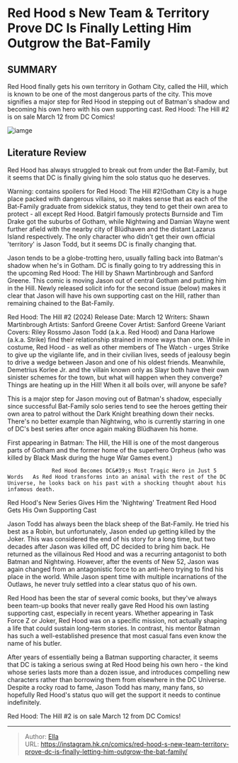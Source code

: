 # Red Hood s New Team &amp; Territory Prove DC Is Finally Letting Him Outgrow the Bat-Family


## SUMMARY 



  Red Hood finally gets his own territory in Gotham City, called the Hill, which is known to be one of the most dangerous parts of the city.   This move signifies a major step for Red Hood in stepping out of Batman&#39;s shadow and becoming his own hero with his own supporting cast.   Red Hood: The Hill #2 is on sale March 12 from DC Comics!  

![iamge](https://static1.srcdn.com/wordpress/wp-content/uploads/2024/01/red-hood-the-hill-2.jpg)

## Literature Review

Red Hood has always struggled to break out from under the Bat-Family, but it seems that DC is finally giving him the solo status quo he deserves.




Warning: contains spoilers for Red Hood: The Hill #2!Gotham City is a huge place packed with dangerous villains, so it makes sense that as each of the Bat-Family graduate from sidekick status, they tend to get their own area to protect - all except Red Hood. Batgirl famously protects Burnside and Tim Drake got the suburbs of Gotham, while Nightwing and Damian Wayne went further afield with the nearby city of Blüdhaven and the distant Lazarus Island respectively. The only character who didn&#39;t get their own official &#39;territory&#39; is Jason Todd, but it seems DC is finally changing that.




Jason tends to be a globe-trotting hero, usually falling back into Batman&#39;s shadow when he&#39;s in Gotham. DC is finally going to try addressing this in the upcoming Red Hood: The Hill by Shawn Martinbrough and Sanford Greene. This comic is moving Jason out of central Gotham and putting him in the Hill. Newly released solicit info for the second issue (below) makes it clear that Jason will have his own supporting cast on the Hill, rather than remaining chained to the Bat-Family.

 Red Hood: The Hill #2 (2024)                 Release Date:  March 12    Writers:  Shawn Martinbrough    Artists:  Sanford Greene    Cover Artist:  Sanford Greene    Variant Covers:  Riley Rossmo   Jason Todd (a.k.a. Red Hood) and Dana Harlowe (a.k.a. Strike) find their relationship strained in more ways than one. While in costume, Red Hood - as well as other members of The Watch - urges Strike to give up the vigilante life, and in their civilian lives, seeds of jealousy begin to drive a wedge between Jason and one of his oldest friends. Meanwhile, Demetrius Korlee Jr. and the villain known only as Slayr both have their own sinister schemes for the town, but what will happen when they converge? Things are heating up in the Hill! When it all boils over, will anyone be safe?   






This is a major step for Jason moving out of Batman&#39;s shadow, especially since successful Bat-Family solo series tend to see the heroes getting their own area to patrol without the Dark Knight breathing down their necks. There&#39;s no better example than Nightwing, who is currently starring in one of DC&#39;s best series after once again making Blüdhaven his home.



First appearing in Batman: The Hill, the Hill is one of the most dangerous parts of Gotham and the former home of the superhero Orpheus (who was killed by Black Mask during the huge War Games event.)




                  Red Hood Becomes DC&#39;s Most Tragic Hero in Just 5 Words   As Red Hood transforms into an animal with the rest of the DC Universe, he looks back on his past with a shocking thought about his infamous death.   


 Red Hood&#39;s New Series Gives Him the &#39;Nightwing&#39; Treatment 
Red Hood Gets His Own Supporting Cast


          




Jason Todd has always been the black sheep of the Bat-Family. He tried his best as a Robin, but unfortunately, Jason ended up getting killed by the Joker. This was considered the end of his story for a long time, but two decades after Jason was killed off, DC decided to bring him back. He returned as the villainous Red Hood and was a recurring antagonist to both Batman and Nightwing. However, after the events of New 52, Jason was again changed from an antagonistic force to an anti-hero trying to find his place in the world. While Jason spent time with multiple incarnations of the Outlaws, he never truly settled into a clear status quo of his own.

Red Hood has been the star of several comic books, but they&#39;ve always been team-up books that never really gave Red Hood his own lasting supporting cast, especially in recent years. Whether appearing in Task Force Z or Joker, Red Hood was on a specific mission, not actually shaping a life that could sustain long-term stories. In contrast, his mentor Batman has such a well-established presence that most casual fans even know the name of his butler.




After years of essentially being a Batman supporting character, it seems that DC is taking a serious swing at Red Hood being his own hero - the kind whose series lasts more than a dozen issue, and introduces compelling new characters rather than borrowing them from elsewhere in the DC Universe. Despite a rocky road to fame, Jason Todd has many, many fans, so hopefully Red Hood&#39;s status quo will get the support it needs to continue indefinitely.

Red Hood: The Hill #2 is on sale March 12 from DC Comics!



---

> Author: [Ella](https://instagram.hk.cn/)  
> URL: https://instagram.hk.cn/comics/red-hood-s-new-team-territory-prove-dc-is-finally-letting-him-outgrow-the-bat-family/  

